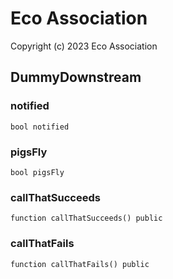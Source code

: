 # Eco Association

Copyright (c) 2023 Eco Association

## DummyDownstream

### notified

  ```solidity
  bool notified
  ```

### pigsFly

  ```solidity
  bool pigsFly
  ```

### callThatSucceeds

  ```solidity
  function callThatSucceeds() public
  ```

### callThatFails

  ```solidity
  function callThatFails() public
  ```


